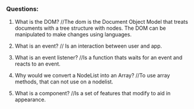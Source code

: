 ### Questions:
1. What is the DOM?
//The dom is the Document Object Model that treats documents with a tree structure with nodes. The DOM can be manipulated to make changes using languages.

2. What is an event?
// Is an interaction between user and app.

3. What is an event listener?
//Is a function thats waits for an event and reacts to an event.

4. Why would we convert a NodeList into an Array?
//To use array methods, that can not use on a nodelist.

5. What is a component? 
//Is a set of features that modify to aid in appearance.